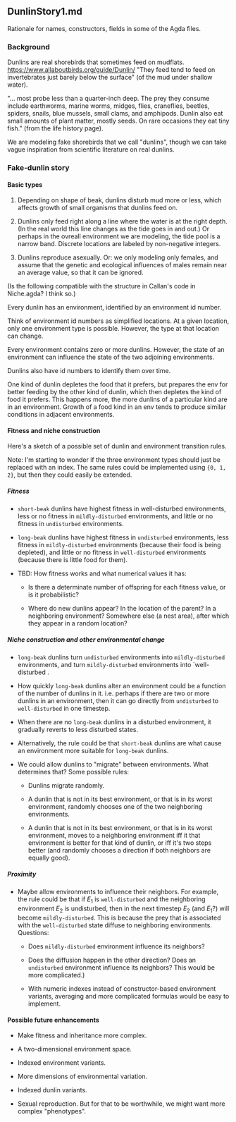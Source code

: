 DunlinStory1.md
---
Rationale for names, constructors, fields in some of the Agda files.

### Background

Dunlins are real shorebirds that sometimes feed on mudflats.
https://www.allaboutbirds.org/guide/Dunlin/
"They feed tend to feed on invertebrates just barely below the
surface" (of the mud under shallow water).  

"... most probe less than a quarter-inch deep.
 The prey they consume include earthworms, marine worms, midges,
 flies, craneflies, beetles, spiders, snails, blue mussels, small
 clams, and amphipods. Dunlin also eat small amounts of plant
 matter, mostly seeds. On rare occasions they eat tiny fish."
(from the life history page).

We are modeling fake shorebirds that we call "dunlins", though we
can take vague inspiration from scientific literature on real
dunlins.

### Fake-dunlin story

#### Basic types

1. Depending on shape of beak, dunlins disturb mud more or less,
which affects growth of small organisms that dunlins feed on.

2. Dunlins only feed right along a line where the water is at the
right depth.  (In the real world this line changes as the tide
goes in and out.) Or perhaps in the ovreall environment we are
modeling, the tide pool is a narrow band.  Discrete locations are
labeled by non-negative integers.

3. Dunlins reproduce asexually. Or: we only modeling only
females, and assume that the genetic and ecological influences of
males remain near an average value, so that it can be ignored.

(Is the following compatible with the structure in Callan's code
in Niche.agda?  I think so.)

Every dunlin has an environment, identified by an environment id
number.

Think of environment id numbers as simplified locations. At a
given location, only one environment type is possible.  However,
the type at that location can change.

Every environment contains zero or more dunlins.  However, the
state of an environment can influence the state of the two
adjoining environments.

Dunlins also have id numbers to identify them over time.

One kind of dunlin depletes the food that it prefers, but
prepares the env for better feeding by the other kind of dunlin,
which then depletes the kind of food it prefers.  This happens
more, the more dunlins of a particular kind are in an
environment.  Growth of a food kind in an env tends to produce
similar conditions in adjacent environments.

#### Fitness and niche construction

Here's a sketch of a possible set of dunlin and environment transition
rules.

Note: I'm starting to wonder if the three environment types
should just be replaced with an index.  The same rules could be
implemented using `{0, 1, 2}`, but then they could easily
be extended.

##### Fitness

* `short-beak` dunlins have highest fitness in well-disturbed
environments, less or no fitness in `mildly-disturbed` environments,
and little or no fitness in `undisturbed` environments.

* `long-beak` dunlins have highest fitness in `undisturbed`
environments, less fitness in `mildly-disturbed` environments (because
their food is being depleted), and little or no fitness in
`well-disturbed` environments (because there is little food for them).

* TBD: How fitness works and what numerical values it has:

    * Is there a determinate number of offspring for each fitness
    value, or is it probabilistic?

    * Where do new dunlins appear? In the location of the parent? In a 
      neighboring environment?  Somewhere else (a nest area), after
      which they appear in a random location?

##### Niche construction and other environmental change

* `long-beak` dunlins turn `undisturbed` environments into
  `mildly-disturbed` environments, and turn `mildly-disturbed`
  environments into `well-disturbed .

* How quickly `long-beak` dunlins alter an environment could be a
  function of the number of dunlins in it. i.e. perhaps if there are
  two or more dunlins in an environment, then it can go directly from
  `undisturbed` to `well-disturbed` in one timestep.

* When there are no `long-beak` dunlins in a disturbed environment, it
  gradually reverts to less disturbed states.

* Alternatively, the rule could be that `short-beak` dunlins are what
  cause an environment more suitable for `long-beak` dunlins.

* We could allow dunlins to "migrate" between environments.  What
  determines that?  Some possible rules:

    * Dunlins migrate randomly.

    * A dunlin that is not in its best environment, or that is in
      its worst environment, randomly chooses one of the two
      neighboring environments.

    * A dunlin that is not in its best environment, or that is in
      its worst environment, moves to a neighboring environment
      iff it that environment is better for that kind of dunlin,
      or iff it's two steps better (and randomly chooses a
      direction if both neighbors are equally good).

##### Proximity

* Maybe allow environments to influence their neighbors.  For
example, the rule could be that if $E_1$ is `well-disturbed` and
the neighboring environment $E_2$ is undisturbed, then in the
next timestep $E_2$ (and $E_1$?) will become `mildly-disturbed`. 
This is because the prey that is associated with the
`well-disturbed` state diffuse to neighboring environments.
Questions:

    * Does `mildly-disturbed` environment influence its neighbors?

    * Does the diffusion happen in the other direction? Does an
    `undisturbed` environment influence its neighbors?  This
    would be more complicated.)

    * With numeric indexes instead of constructor-based
    environment variants, averaging and more complicated formulas
    would be easy to implement.



#### Possible future enhancements

* Make fitness and inheritance more complex.

* A two-dimensional environment space.

* Indexed environment variants.

* More dimensions of environmental variation.

* Indexed dunlin variants.

* Sexual reproduction.  But for that to be worthwhile, we might
want more complex "phenotypes".
